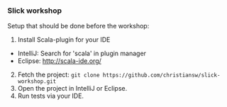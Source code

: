 ### Slick workshop

Setup that should be done before the workshop:

1. Install Scala-plugin for your IDE
 * IntelliJ: Search for 'scala' in plugin manager
 * Eclipse: http://scala-ide.org/
2. Fetch the project: `git clone https://github.com/christiansw/slick-workshop.git`
3. Open the project in IntelliJ or Eclipse.
4. Run tests via your IDE.
